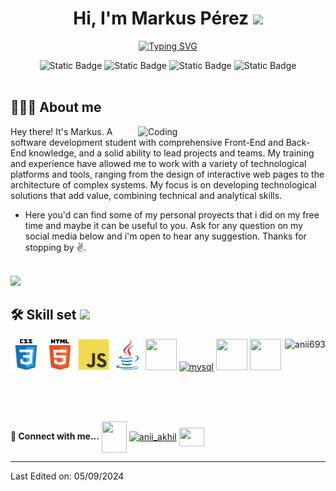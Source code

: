 <!--Title-->
<h1 align="center"><b>Hi, I'm Markus Pérez </b><img src="https://media.giphy.com/media/hvRJCLFzcasrR4ia7z/giphy.gif" width="35"></h1>

<p align="center">
  <a href="https://git.io/typing-svg">
    <img src="https://readme-typing-svg.demolab.com?font=&weight=500&duration=6000&pause=1000&color=B86F24&center=true&width=435&lines=-Welcome+to+my+github+profile-;Software+Develop+Student;Front-End+and+Back-End+plus+Frameworks;Always+love+to+learn+new+tech+stuff%3C3" alt="Typing SVG" />
  </a>
</p>

<div align="center">
    <img alt="Static Badge" src="https://img.shields.io/badge/Age-18-orange">
    <img alt="Static Badge" src="https://img.shields.io/badge/Focus-Software_Development-orange">
    <img alt="Static Badge" src="https://img.shields.io/badge/Lives-Per%C3%BA-orange">
    <img alt="Static Badge" src="https://img.shields.io/badge/Languages-Spanish_%26_English-orange">
</div>
<br>


<!--About me-->
<h2 align="left" style="text-decoration: none;">👨🏻‍💻 About me</h2>  
<img align="right" alt="Coding" width="300" src="https://cdn.dribbble.com/users/1277312/screenshots/14733298/media/39b1045e593737587dd60e42c8422d1f.gif">

Hey there! It's Markus. A software development student with comprehensive Front-End and Back-End knowledge, and a solid ability to lead projects and teams. My training and experience have allowed me to work with a variety of technological platforms and tools, ranging from the design of interactive web pages to the architecture of complex systems.
My focus is on developing technological solutions that add value, combining technical and analytical skills.
<br>
- Here you'd can find some of my personal proyects that i did on my free time and maybe it can be useful to you. Ask for any question on my social media below and i'm open to hear any suggestion. Thanks for stopping by ✌️.
<br>
<img src="https://user-images.githubusercontent.com/73097560/115834477-dbab4500-a447-11eb-908a-139a6edaec5c.gif">
<!--Skill set-->
<h2>🛠 Skill set  <img src="https://camo.githubusercontent.com/94b33bd991f6c3135af747bdf27361be43e797c0fce678b62ed5aef57e9d8bd7/68747470733a2f2f6d65646961322e67697068792e636f6d2f6d656469612f51737347456d706b79454f684243623765312f67697068792e6769663f6369643d656366303565343761306e336769316266716e74716d6f62386739616964316f796a327772336473336d67373030626c267269643d67697068792e676966" data-canonical-src="https://media2.giphy.com/media/QssGEmpkyEOhBCb7e1/giphy.gif?cid=ecf05e47a0n3gi1bfqntqmob8g9aid1oyj2wr3ds3mg700bl&amp;rid=giphy.gif" style="width: 25px; data-target="animated-image.originalImage"></h2>
<p><img align="right" src="https://github-readme-stats.vercel.app/api/top-langs?username=Mad-CaTs&show_icons=true&theme=dark&locale=en&layout=compact" alt="anii693"/></p>
<a href="https://www.w3schools.com/css/" target="_blank" rel="noreferrer"> <img src="https://raw.githubusercontent.com/devicons/devicon/master/icons/css3/css3-original-wordmark.svg" alt="css3" width="50" height="50"/></a>
<a href="https://www.w3.org/html/" target="_blank" rel="noreferrer"> <img src="https://raw.githubusercontent.com/devicons/devicon/master/icons/html5/html5-original-wordmark.svg" alt="html5" width="50" height="50"/></a>
<a href="https://developer.mozilla.org/en-US/docs/Web/JavaScript" target="_blank" rel="noreferrer"> <img src="https://raw.githubusercontent.com/devicons/devicon/master/icons/javascript/javascript-original.svg" alt="javascript" width="50" height="50"/></a>
<a href="https://www.java.com" target="_blank" rel="noreferrer"> <img src="https://raw.githubusercontent.com/devicons/devicon/master/icons/java/java-original.svg" alt="java" width="50" height="50"/></a>
<a href="https://learn.microsoft.com/es-es/dotnet/csharp/" target="_blank" rel="noreferrer"> <img src="https://cdn.jsdelivr.net/gh/devicons/devicon@latest/icons/csharp/csharp-original.svg" width="50" height="50"/></a>  
<a href="https://dotnet.microsoft.com/es-es/learn/dotnet/what-is-dotnet"> <img src="https://icongr.am/devicon/dot-net-plain-wordmark.svg?size=50&color=600aff" alt="mysql" width="50" height="50"/></a>
<a href="https://www.microsoft.com/es-es/sql-server/sql-server-downloads"><img src="https://cdn.jsdelivr.net/gh/devicons/devicon@latest/icons/microsoftsqlserver/microsoftsqlserver-original.svg" width="50" height="50"/></a>
<a href="https://git-scm.com"><img src="https://cdn.jsdelivr.net/gh/devicons/devicon@latest/icons/git/git-plain.svg" width="50" height="50"/></a>
          
<br><br><br>

          
  

<!--Connect with me-->
**🔗 Connect with me...**
<a href="https://linkedin.com/in/markus-perez" target="_blank" rel="noreferrer"><img align="center" src="https://icongr.am/devicon/linkedin-original.svg" height="50" width="40"/></a>
<a href="https://www.instagram.com/markus__ademar/" target="_blank" rel="noreferrer"><img align="center" src="https://raw.githubusercontent.com/rahuldkjain/github-profile-readme-generator/master/src/images/icons/Social/instagram.svg" alt="anii_akhil" height="50" width="40"/></a>
<a href="mailto:markusperezch1@gmail.com" target="_blank" rel="noreferrer"><img align="center" src="https://seeklogo.com/images/G/gmail-new-2020-logo-32DBE11BB4-seeklogo.com.png" height="30" width="40"/></a>



------
Last Edited on: 05/09/2024

